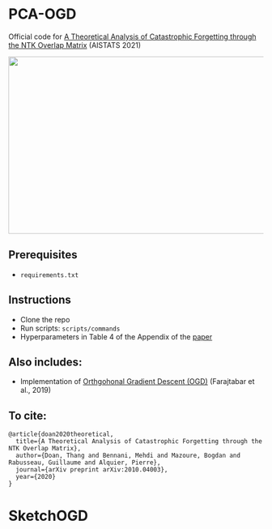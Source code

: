 # PCA-OGD
Official code for [A Theoretical Analysis of Catastrophic Forgetting through the NTK
Overlap Matrix](https://arxiv.org/abs/2010.04003) (AISTATS 2021)



<center>
<img src="img/cover_image.png"  width="600" height="350" />
</center>







## Prerequisites
- `requirements.txt`

## Instructions

- Clone the repo
- Run scripts:  `scripts/commands` 
- Hyperparameters in Table 4 of the Appendix of the [paper](https://arxiv.org/pdf/2010.04003.pdf) 
               
## Also includes:
- Implementation of [Orthgohonal Gradient Descent (OGD)](https://arxiv.org/pdf/2010.04003.pdf) (Farajtabar et al., 2019)


## To cite:

```
@article{doan2020theoretical,
  title={A Theoretical Analysis of Catastrophic Forgetting through the NTK Overlap Matrix},
  author={Doan, Thang and Bennani, Mehdi and Mazoure, Bogdan and Rabusseau, Guillaume and Alquier, Pierre},
  journal={arXiv preprint arXiv:2010.04003},
  year={2020}
}
```
# SketchOGD
